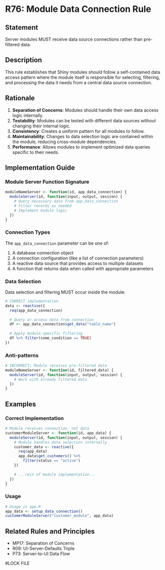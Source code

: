 # R76: Module Data Connection Rule

## Statement
Server modules MUST receive data source connections rather than pre-filtered data.

## Description
This rule establishes that Shiny modules should follow a self-contained data access pattern where the module itself is responsible for selecting, filtering, and processing the data it needs from a central data source connection.

## Rationale
1. **Separation of Concerns**: Modules should handle their own data access logic internally.
2. **Testability**: Modules can be tested with different data sources without changing their internal logic.
3. **Consistency**: Creates a uniform pattern for all modules to follow.
4. **Maintainability**: Changes to data selection logic are contained within the module, reducing cross-module dependencies.
5. **Performance**: Allows modules to implement optimized data queries specific to their needs.

## Implementation Guide

### Module Server Function Signature
```r
moduleNameServer <- function(id, app_data_connection) {
  moduleServer(id, function(input, output, session) {
    # Query necessary data from app_data_connection
    # Filter records as needed
    # Implement module logic
  })
}
```

### Connection Types
The `app_data_connection` parameter can be one of:
1. A database connection object
2. A connection configuration (like a list of connection parameters)
3. A reactive data source that provides access to multiple datasets
4. A function that returns data when called with appropriate parameters

### Data Selection
Data selection and filtering MUST occur inside the module:

```r
# CORRECT implementation
data <- reactive({
  req(app_data_connection)
  
  # Query or access data from connection
  df <- app_data_connection$get_data("table_name")
  
  # Apply module-specific filtering
  df %>% filter(some_condition == TRUE)
})
```

### Anti-patterns

```r
# INCORRECT: Module receives pre-filtered data
moduleNameServer <- function(id, filtered_data) {
  moduleServer(id, function(input, output, session) {
    # Work with already filtered data
  })
}
```

## Examples

### Correct Implementation
```r
# Module receives connection, not data
customerModuleServer <- function(id, app_data) {
  moduleServer(id, function(input, output, session) {
    # Module handles data selection internally
    customer_data <- reactive({
      req(app_data)
      app_data$get_customers() %>%
        filter(status == "active")
    })
    
    # ...rest of module implementation...
  })
}
```

### Usage
```r
# Usage in app.R
app_data <- setup_data_connection()
customerModuleServer("customer_module", app_data)
```

## Related Rules and Principles
- MP17: Separation of Concerns
- R09: UI-Server-Defaults Triple
- P73: Server-to-UI Data Flow

#LOCK FILE